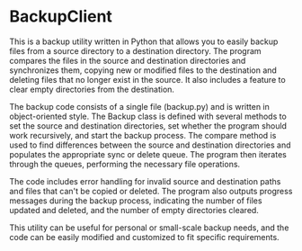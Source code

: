 # BackupClient
This is a backup utility written in Python that allows you to easily backup files from a source directory to a destination directory. The program compares the files in the source and destination directories and synchronizes them, copying new or modified files to the destination and deleting files that no longer exist in the source. It also includes a feature to clear empty directories from the destination.

The backup code consists of a single file (backup.py) and is written in object-oriented style. The Backup class is defined with several methods to set the source and destination directories, set whether the program should work recursively, and start the backup process. The compare method is used to find differences between the source and destination directories and populates the appropriate sync or delete queue. The program then iterates through the queues, performing the necessary file operations.

The code includes error handling for invalid source and destination paths and files that can't be copied or deleted. The program also outputs progress messages during the backup process, indicating the number of files updated and deleted, and the number of empty directories cleared.

This utility can be useful for personal or small-scale backup needs, and the code can be easily modified and customized to fit specific requirements.